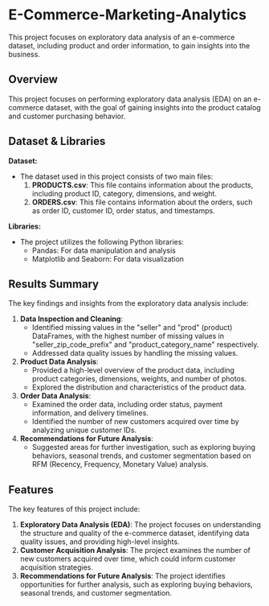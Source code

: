 # E-Commerce-Marketing-Analytics

This project focuses on exploratory data analysis of an e-commerce dataset, including product and order information, to gain insights into the business.

## **Overview**

This project focuses on performing exploratory data analysis (EDA) on an e-commerce dataset, with the goal of gaining insights into the product catalog and customer purchasing behavior.

## **Dataset & Libraries**

**Dataset:**

- The dataset used in this project consists of two main files:
    1. **PRODUCTS.csv**: This file contains information about the products, including product ID, category, dimensions, and weight.
    2. **ORDERS.csv**: This file contains information about the orders, such as order ID, customer ID, order status, and timestamps.

**Libraries:**

- The project utilizes the following Python libraries:
    - Pandas: For data manipulation and analysis
    - Matplotlib and Seaborn: For data visualization

## **Results Summary**

The key findings and insights from the exploratory data analysis include:

1. **Data Inspection and Cleaning**:
    - Identified missing values in the "seller" and "prod" (product) DataFrames, with the highest number of missing values in "seller_zip_code_prefix" and "product_category_name" respectively.
    - Addressed data quality issues by handling the missing values.
2. **Product Data Analysis**:
    - Provided a high-level overview of the product data, including product categories, dimensions, weights, and number of photos.
    - Explored the distribution and characteristics of the product data.
3. **Order Data Analysis**:
    - Examined the order data, including order status, payment information, and delivery timelines.
    - Identified the number of new customers acquired over time by analyzing unique customer IDs.
4. **Recommendations for Future Analysis**:
    - Suggested areas for further investigation, such as exploring buying behaviors, seasonal trends, and customer segmentation based on RFM (Recency, Frequency, Monetary Value) analysis.

## **Features**

The key features of this project include:

1. **Exploratory Data Analysis (EDA)**: The project focuses on understanding the structure and quality of the e-commerce dataset, identifying data quality issues, and providing high-level insights.
2. **Customer Acquisition Analysis**: The project examines the number of new customers acquired over time, which could inform customer acquisition strategies.
3. **Recommendations for Future Analysis**: The project identifies opportunities for further analysis, such as exploring buying behaviors, seasonal trends, and customer segmentation.

